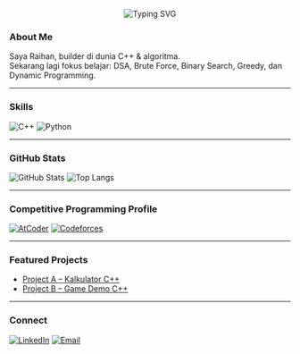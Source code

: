 <p align="center">
  <img src="https://readme-typing-svg.demolab.com?font=Fira%20Code&lines=Hi+I%27m+Raihan.;Competitive+Programmer+%26+Learner.;Welcome+to+my+GitHub!;&center=true&width=500&height=100" alt="Typing SVG" />
</p>

###  About Me
Saya Raihan, builder di dunia C++ & algoritma.  
Sekarang lagi fokus belajar: DSA, Brute Force, Binary Search, Greedy, dan Dynamic Programming.

---

###  Skills
![C++](https://img.shields.io/badge/-C++-00599C?style=flat-square&logo=c%2B%2B&logoColor=white)
![Python](https://img.shields.io/badge/-Python-3776AB?style=flat-square&logo=python&logoColor=white)

---

###  GitHub Stats
![GitHub Stats](https://github-readme-stats.vercel.app/api?username=R4ymondback&show_icons=true&theme=tokyonight&count_private=true)
![Top Langs](https://github-readme-stats.vercel.app/api/top-langs/?username=R4ymondback&layout=compact&theme=tokyonight)

---

###  Competitive Programming Profile
[![AtCoder](https://badgen.org/img/atcoder/R4ymondback/rating?label=AtCoder&color=purple)](https://atcoder.jp/users/R4ymondback)
[![Codeforces](https://codeforces-readme-stats.vercel.app/api/card?username=R4ymondback)](https://codeforces.com/profile/R4ymondback)

---

###  Featured Projects
- [Project A – Kalkulator C++](#)
- [Project B – Game Demo C++](#)

---

###  Connect
[![LinkedIn](https://img.shields.io/badge/LinkedIn-0A66C2?logo=linkedin&logoColor=white)](https://www.linkedin.com/in/username)
[![Email](https://img.shields.io/badge/Email-D14836?logo=gmail&logoColor=white)](mailto:youremail@gmail.com)
